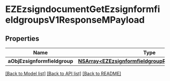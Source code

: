 # EZEzsigndocumentGetEzsignformfieldgroupsV1ResponseMPayload

## Properties
Name | Type | Description | Notes
------------ | ------------- | ------------- | -------------
**aObjEzsignformfieldgroup** | [**NSArray&lt;EZEzsignformfieldgroupResponseCompound&gt;***](EZEzsignformfieldgroupResponseCompound.md) |  | 

[[Back to Model list]](../README.md#documentation-for-models) [[Back to API list]](../README.md#documentation-for-api-endpoints) [[Back to README]](../README.md)


